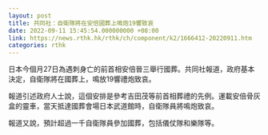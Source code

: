 ```yaml
---
layout: post
title: 共同社：自衛隊將在安倍國葬上鳴炮19響致哀
date: 2022-09-11 15:45:54.000000000 +08:00
link: https://news.rthk.hk/rthk/ch/component/k2/1666412-20220911.htm
categories: rthk
---
```


日本今個月27日為遇刺身亡的前首相安倍晉三舉行國葬。共同社報道，政府基本決定，自衛隊將在國葬上，鳴放19響禮炮致哀。

報道引述政府人士說，這個安排是參考吉田茂等前首相葬禮的先例。運載安倍骨灰盒的靈車，當天抵達國葬會場日本武道館時，自衛隊員將鳴炮致哀。

報道又說，預計超過一千自衛隊員參加國葬，包括儀仗隊和樂隊等。
